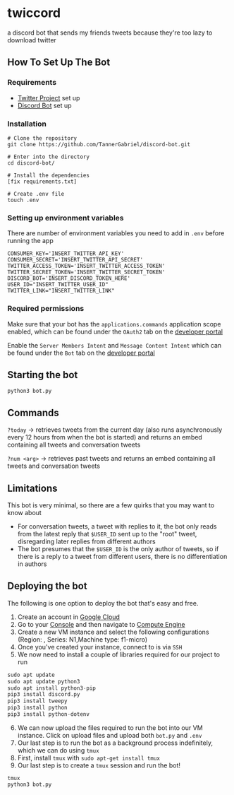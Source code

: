 # twiccord

a discord bot that sends my friends tweets because they're too lazy to download twitter

## How To Set Up The Bot

### Requirements
- [Twitter Project](https://developer.twitter.com/en/portal/projects) set up
- [Discord Bot](https://discord.com/developers/applications) set up

### Installation

```
# Clone the repository
git clone https://github.com/TannerGabriel/discord-bot.git

# Enter into the directory
cd discord-bot/

# Install the dependencies
[fix requirements.txt]

# Create .env file
touch .env
```

### Setting up environment variables
There are number of environment variables you need to add in `.env` before running the app
```
CONSUMER_KEY='INSERT_TWITTER_API_KEY'
CONSUMER_SECRET='INSERT_TWITTER_API_SECRET'
TWITTER_ACCESS_TOKEN='INSERT_TWITTER_ACCESS_TOKEN'
TWITTER_SECRET_TOKEN='INSERT_TWITTER_SECRET_TOKEN'
DISCORD_BOT='INSERT_DISCORD_TOKEN_HERE'
USER_ID="INSERT_TWITTER_USER_ID"
TWITTER_LINK="INSERT_TWITTER_LINK"
```

### Required permissions

Make sure that your bot has the `applications.commands` application scope enabled, which can be found under the `OAuth2` tab on the [developer portal](https://discord.com/developers/applications/)

Enable the `Server Members Intent` and `Message Content Intent` which can be found under the `Bot` tab on the [developer portal](https://discord.com/developers/applications/)

## Starting the bot
```
python3 bot.py
```

## Commands

`?today` -> retrieves tweets from the current day (also runs asynchronously every 12 hours from when the bot is started) and returns an embed containing all tweets and conversation tweets

`?num <arg>` -> retrieves past <arg> tweets and returns an embed containing all tweets and conversation tweets

## Limitations

This bot is very minimal, so there are a few quirks that you may want to know about
- For conversation tweets, a tweet with replies to it, the bot only reads from the latest reply that `$USER_ID` sent up to the "root" tweet, disregarding later replies from different authors
- The bot presumes that the `$USER_ID` is the only author of tweets, so if there is a reply to a tweet from different users, there is no differentiation in authors




## Deploying the bot

The following is one option to deploy the bot that's easy and free.

1. Create an account in [Google Cloud](https://cloud.google.com/)
2. Go to your [Console](https://console.cloud.google.com/) and then navigate to [Compute Engine](https://console.cloud.google.com/compute/)
3. Create a new VM instance and select the following configurations (Region: <insert-region>, Series: N1,Machine type: f1-micro)
4. Once you've created your instance, connect to is via `SSH`
5. We now need to install a couple of libraries required for our project to run
```python
sudo apt update
sudo apt update python3
sudo apt install python3-pip
pip3 install discord.py
pip3 install tweepy
pip3 install python
pip3 install python-dotenv
```
6. We can now upload the files required to run the bot into our VM instance. Click on upload files and upload both `bot.py` and `.env`
7. Our last step is to run the bot as a background process indefinitely, which we can do using `tmux`
8. First, install `tmux` with `sudo apt-get install tmux`
9. Our last step is to create a `tmux` session and run the bot!
```linux
tmux
python3 bot.py
```

